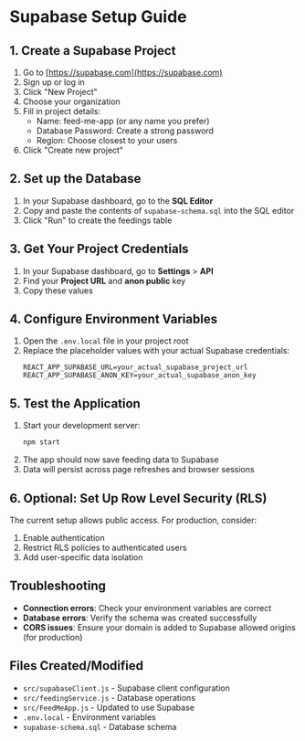 # Supabase Setup Guide

## 1. Create a Supabase Project

1. Go to [https://supabase.com](https://supabase.com)
2. Sign up or log in
3. Click "New Project"
4. Choose your organization
5. Fill in project details:
   - Name: feed-me-app (or any name you prefer)
   - Database Password: Create a strong password
   - Region: Choose closest to your users
6. Click "Create new project"

## 2. Set up the Database

1. In your Supabase dashboard, go to the **SQL Editor**
2. Copy and paste the contents of `supabase-schema.sql` into the SQL editor
3. Click "Run" to create the feedings table

## 3. Get Your Project Credentials

1. In your Supabase dashboard, go to **Settings** > **API**
2. Find your **Project URL** and **anon public** key
3. Copy these values

## 4. Configure Environment Variables

1. Open the `.env.local` file in your project root
2. Replace the placeholder values with your actual Supabase credentials:
   ```
   REACT_APP_SUPABASE_URL=your_actual_supabase_project_url
   REACT_APP_SUPABASE_ANON_KEY=your_actual_supabase_anon_key
   ```

## 5. Test the Application

1. Start your development server:
   ```bash
   npm start
   ```
2. The app should now save feeding data to Supabase
3. Data will persist across page refreshes and browser sessions

## 6. Optional: Set Up Row Level Security (RLS)

The current setup allows public access. For production, consider:

1. Enable authentication
2. Restrict RLS policies to authenticated users
3. Add user-specific data isolation

## Troubleshooting

- **Connection errors**: Check your environment variables are correct
- **Database errors**: Verify the schema was created successfully
- **CORS issues**: Ensure your domain is added to Supabase allowed origins (for production)

## Files Created/Modified

- `src/supabaseClient.js` - Supabase client configuration
- `src/feedingService.js` - Database operations
- `src/FeedMeApp.js` - Updated to use Supabase
- `.env.local` - Environment variables
- `supabase-schema.sql` - Database schema